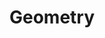 ---
layout: posts_by_category
categories: geometry
title: Geometry
permalink: /category/geometry
---